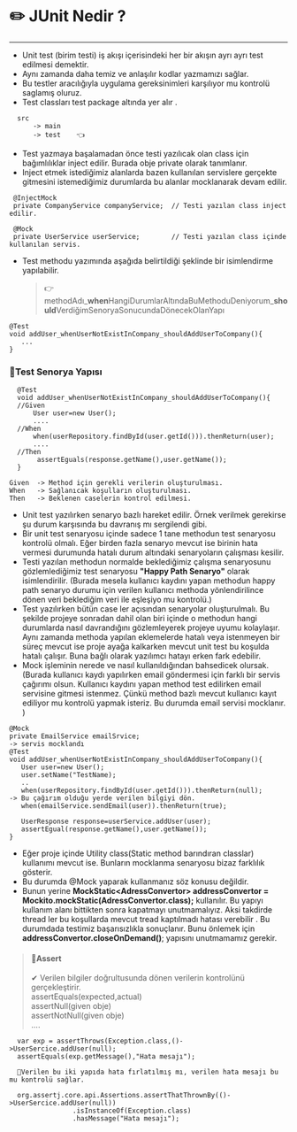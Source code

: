 # ✏️ JUnit Nedir ?

-----------------------------------------------
* Unit test (birim testi) iş akışı içerisindeki her bir akışın ayrı ayrı test edilmesi demektir. 
* Aynı zamanda daha temiz ve anlaşılır kodlar yazmamızı sağlar. 
* Bu testler aracılığıyla uygulama gereksinimleri karşılıyor mu kontrolü saglamış oluruz.
* Test classları  test package altında yer alır .
```
  src 
      -> main
      -> test    👈
 ```
* Test yazmaya başalamadan önce testi yazılıcak olan class için bağımlılıklar inject edilir. Burada obje private olarak tanımlanır.
* Inject etmek istediğimiz alanlarda bazen kullanılan servislere gerçekte gitmesini istemediğimiz durumlarda bu alanlar mocklanarak devam edilir.
 ```
  @InjectMock
  private CompanyService companyService;  // Testi yazılan class inject edilir.

  @Mock
  private UserService userService;        // Testi yazılan class içinde kullanılan servis.

 ```
* Test methodu yazımında aşağıda belirtildiği şeklinde bir isimlendirme yapılabilir.
  >  👉methodAdı_<b>when</b>HangiDurumlarAltındaBuMethoduDeniyorum_<b>should</b>VerdiğimSenoryaSonucundaDönecekOlanYapı
 ```
@Test
void addUser_whenUserNotExistInCompany_shouldAddUserToCompany(){
    ...
}
 ```
### 🎯Test Senorya Yapısı
  ```
    @Test
    void addUser_whenUserNotExistInCompany_shouldAddUserToCompany(){
    //Given
        User user=new User();    
        ....
    //When 
        when(userRepository.findById(user.getId())).thenReturn(user);
        ....
    //Then
         assertEguals(response.getName(),user.getName());
    }
    
 Given  -> Method için gerekli verilerin oluşturulması.
 When   -> Sağlanıcak koşulların oluşturulması.
 Then   -> Beklenen caselerin kontrol edilmesi.
```
* Unit test yazılırken senaryo bazlı hareket edilir. Örnek verilmek gerekirse şu durum karşısında bu davranış mı sergilendi gibi.
* Bir unit test senaryosu içinde sadece 1 tane methodun test senaryosu  kontrolü olmalı. Eğer birden fazla senaryo mevcut ise birinin hata vermesi durumunda hatalı durum altındaki senaryoların çalışması kesilir.
* Testi yazılan methodun normalde beklediğimiz çalışma senaryosunu gözlemlediğimiz test senaryosu <b>"Happy Path Senaryo"</b> olarak isimlendirilir.
(Burada  mesela kullanıcı kaydını yapan methodun happy path senaryo durumu için verilen kullanıcı methoda yönlendirilince dönen veri beklediğim veri ile eşleşiyo mu kontrolü.)
* Test yazılırken bütün case ler açısından senaryolar oluşturulmalı. Bu şekilde projeye sonradan dahil olan biri içinde o methodun hangi durumlarda nasıl davrandığını gözlemleyerek  projeye uyumu kolaylaşır.  
Aynı zamanda methoda yapılan eklemelerde hatalı veya istenmeyen bir süreç mevcut ise proje ayağa kalkarken mevcut unit test bu koşulda hatalı çalışır. Buna bağlı olarak yazılımcı hatayı erken fark edebilir.
* Mock işleminin nerede ve nasıl kullanıldığından bahsedicek olursak.
(Burada kullanıcı kaydı yapılırken email göndermesi için farklı bir servis çağırımı olsun. Kullanıcı kaydını yapan method test edilirken email servisine gitmesi istenmez.
Çünkü  method bazlı mevcut kullanıcı kayıt ediliyor mu kontrolü yapmak isteriz. Bu durumda email servisi mocklanır. )
 ```
@Mock
private EmailService emailSrvice;                                        -> servis mocklandı
@Test
void addUser_whenUserNotExistInCompany_shouldAddUserToCompany(){
    User user=new User();
    user.setName("TestName);
    ..
    when(userRepository.findById(user.getId())).thenReturn(null);       -> Bu çağırım olduğu yerde verilen bilgiyi dön.
    when(emailService.sendEmail(user)).thenReturn(true);
    
    UserResponse response=userService.addUser(user);
    assertEgual(response.getName(),user.getName());
}
 ```


* Eğer proje içinde Utility class(Static method barındıran classlar) kullanımı mevcut ise. Bunların mocklanma senaryosu bizaz farklılık gösterir.
* Bu durumda @Mock yaparak kullanmanız söz konusu değildir.
* Bunun yerine <b>MockStatic\<AdressConvertor\> addressConvertor = Mockito.mockStatic(AdressConvertor.class);</b> kullanılır.
Bu yapıyı kullanım alanı bittikten sonra kapatmayı unutmamalıyız. Aksi takdirde thread ler bu koşullarda mevcut tread kaptılmadı hatası verebilir . 
Bu durumdada testimiz başarısızlıkla sonuçlanır.
Bunu önlemek için <b>addressConvertor.closeOnDemand()</b>;  yapısını unutmamamız gerekir.

> #### 🎯Assert 
> ✔ Verilen bilgiler doğrultusunda dönen verilerin kontrolünü gerçekleştirir.<br>
> assertEquals(expected,actual)<br>
> assertNull(given obje)<br>
> assertNotNull(given obje)<br>
> ....

```
  var exp = assertThrows(Exception.class,()->UserSercice.addUser(null);                     
  assertEquals(exp.getMessage(),"Hata mesajı");
  
  📌Verilen bu iki yapıda hata fırlatılmış mı, verilen hata mesajı bu mu kontrolü sağlar.
  
  org.assertj.core.api.Assertions.assertThatThrownBy(()->UserSercice.addUser(null))
                .isInstanceOf(Exception.class)
                .hasMessage("Hata mesajı");
```




















